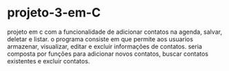 # projeto-3-em-C

projeto em c com a funcionalidade de adicionar contatos na agenda, salvar, deletar e listar.
o programa consiste em que permite aos usuarios armazenar, visualizar, editar e excluir informações de contatos. seria composta por funções para adicionar novos contatos, buscar contatos existentes e excluir contatos.
